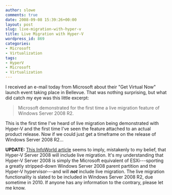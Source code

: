 ```yaml
---
author: slowe
comments: true
date: 2008-09-08 15:39:26+00:00
layout: post
slug: live-migration-with-hyper-v
title: Live Migration with Hyper-V
wordpress_id: 869
categories:
- Microsoft
- Virtualization
tags:
- HyperV
- Microsoft
- Virtualization
---
```


I received an e-mail today from Microsoft about their "Get Virtual Now" launch event taking place in Bellevue. That was nothing surprising, but what did catch my eye was this little excerpt:

>Microsoft demonstrated for the first time a live migration feature of Windows Server 2008 R2.

This is the first time I've heard of live migration being demonstrated with Hyper-V and the first time I've seen the feature attached to an actual product release. Now if we could just get a timeframe on the release of Windows Server 2008 R2...

**UPDATE:** [This InfoWorld article](http://www.infoworld.com/article/08/09/08/Microsoft_to_give_away_upgraded_HyperV_software_1.html) seems to imply, mistakenly to my belief, that Hyper-V Server 2008 will include live migration. It's my understanding that Hyper-V Server 2008 is simply the Microsoft equivalent of ESXi---sporting a greatly stripped-down Windows Server 2008 parent partition and the Hyper-V hypervisor---and will **_not_** include live migration. The live migration functionality is slated to be included in Windows Server 2008 R2, due sometime in 2010. If anyone has any information to the contrary, please let me know.
